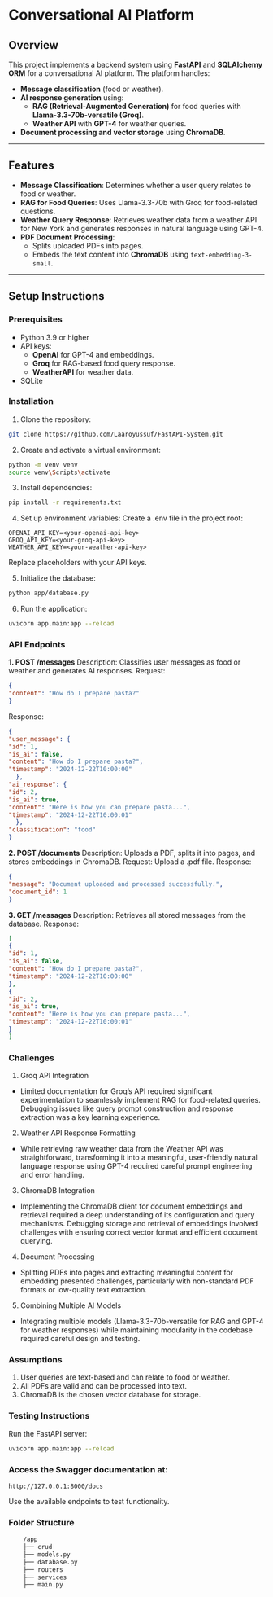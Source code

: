 # **Conversational AI Platform**

## **Overview**
This project implements a backend system using **FastAPI** and **SQLAlchemy ORM** for a conversational AI platform. The platform handles:
- **Message classification** (food or weather).
- **AI response generation** using:
  - **RAG (Retrieval-Augmented Generation)** for food queries with **Llama-3.3-70b-versatile (Groq)**.
  - **Weather API** with **GPT-4** for weather queries.
- **Document processing and vector storage** using **ChromaDB**.

---

## **Features**
- **Message Classification**: Determines whether a user query relates to food or weather.
- **RAG for Food Queries**: Uses Llama-3.3-70b with Groq for food-related questions.
- **Weather Query Response**: Retrieves weather data from a weather API for New York and generates responses in natural language using GPT-4.
- **PDF Document Processing**:
  - Splits uploaded PDFs into pages.
  - Embeds the text content into **ChromaDB** using `text-embedding-3-small`.

---

## **Setup Instructions**
### **Prerequisites**
- Python 3.9 or higher
- API keys:
  - **OpenAI** for GPT-4 and embeddings.
  - **Groq** for RAG-based food query response.
  - **WeatherAPI** for weather data.
- SQLite

### **Installation**
1. Clone the repository:
```bash
git clone https://github.com/Laaroyussuf/FastAPI-System.git
```

2. Create and activate a virtual environment:
```bash
python -m venv venv
source venv\Scripts\activate
```

3. Install dependencies:
```bash
pip install -r requirements.txt
```

4. Set up environment variables:
Create a .env file in the project root:
```env
OPENAI_API_KEY=<your-openai-api-key>
GROQ_API_KEY=<your-groq-api-key>
WEATHER_API_KEY=<your-weather-api-key>
```
Replace placeholders with your API keys.

5. Initialize the database:
```bash
python app/database.py
```

6. Run the application:
```bash
uvicorn app.main:app --reload
```

### **API Endpoints**
**1. POST /messages**
Description: Classifies user messages as food or weather and generates AI responses.
Request:
```json
{
"content": "How do I prepare pasta?"
}
```
Response:
```json
{
"user_message": {
"id": 1,
"is_ai": false,
"content": "How do I prepare pasta?",
"timestamp": "2024-12-22T10:00:00"
  },
"ai_response": {
"id": 2,
"is_ai": true,
"content": "Here is how you can prepare pasta...",
"timestamp": "2024-12-22T10:00:01"
  },
"classification": "food"
}
```

**2. POST /documents**
Description: Uploads a PDF, splits it into pages, and stores embeddings in ChromaDB.
Request: Upload a .pdf file.
Response:
```json
{
"message": "Document uploaded and processed successfully.",
"document_id": 1
}
```

**3. GET /messages**
Description: Retrieves all stored messages from the database.
Response:
```json
[
{
"id": 1,
"is_ai": false,
"content": "How do I prepare pasta?",
"timestamp": "2024-12-22T10:00:00"
},
{
"id": 2,
"is_ai": true,
"content": "Here is how you can prepare pasta...",
"timestamp": "2024-12-22T10:00:01"
}
]
```

### **Challenges**
1. Groq API Integration
- Limited documentation for Groq’s API required significant experimentation to seamlessly implement RAG for food-related queries. Debugging issues like query prompt construction and response extraction was a key learning experience.

2. Weather API Response Formatting
- While retrieving raw weather data from the Weather API was straightforward, transforming it into a meaningful, user-friendly natural language response using GPT-4 required careful prompt engineering and error handling.

3. ChromaDB Integration
- Implementing the ChromaDB client for document embeddings and retrieval required a deep understanding of its configuration and query mechanisms. Debugging storage and retrieval of embeddings involved challenges with ensuring correct vector format and efficient document querying.

4. Document Processing
- Splitting PDFs into pages and extracting meaningful content for embedding presented challenges, particularly with non-standard PDF formats or low-quality text extraction.

5. Combining Multiple AI Models
- Integrating multiple models (Llama-3.3-70b-versatile for RAG and GPT-4 for weather responses) while maintaining modularity in the codebase required careful design and testing.

### **Assumptions**
1. User queries are text-based and can relate to food or weather.
2. All PDFs are valid and can be processed into text.
3. ChromaDB is the chosen vector database for storage.

### **Testing Instructions**
Run the FastAPI server:
```bash
uvicorn app.main:app --reload
```

### **Access the Swagger documentation at:**
```arduino
http://127.0.0.1:8000/docs
```
Use the available endpoints to test functionality.

### **Folder Structure**
```bash
    /app
    ├── crud
    ├── models.py
    ├── database.py
    ├── routers
    ├── services
    ├── main.py

